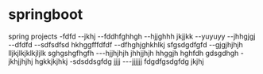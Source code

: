# springboot
spring projects
-fdfd
--jkhj
--fddhfghhgh
--hjjghhh jkjjkk
--yuyuyy
--jhhgjgj
--dfdfd
--sdfsdfsd hkhggfffdfdf
--dfhghjghkhlkj  sfgsdgdfgfd
--gjgjhjhjh lljkjlkjklkjljlk sghgshgfhgfh
---hjjhjhjh
jhhjjhjh hhggjh hghfdh
gdsgdhgh
-jkhjjhjhj hgkkjkjhkj
-sdsddsgfdg jjjj
---jjjjjj fdgdfgsdgfdg
jkjhj
